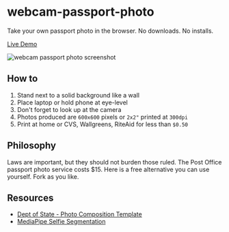 # webcam-passport-photo

Take your own passport photo in the browser. No downloads. No installs.

[Live Demo](https://webcam-passport-photo.onrender.com)

![webcam passport photo screenshot](demo.jpg)

## How to

1. Stand next to a solid background like a wall
2. Place laptop or hold phone at eye-level
3. Don't forget to look up at the camera
4. Photos produced are `600x600` pixels or `2x2"` printed at `300dpi`
5. Print at home or CVS, Wallgreens, RiteAid for less than `$0.50`

## Philosophy

Laws are important, but they should not burden those ruled. The Post Office passport photo service costs $15. Here is a free alternative you can use yourself. Fork as you like.

## Resources 

- [Dept of State - Photo Composition Template](https://travel.state.gov/content/travel/en/us-visas/visa-information-resources/photos/photo-composition-template.html)
- [MediaPipe Selfie Segmentation](https://google.github.io/mediapipe/solutions/selfie_segmentation.html)
